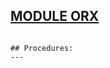 
## [MODULE ORX](https://github.com/io-core/Build/blob/main/ORX.Mod)

```
```
```
## Procedures:
---
